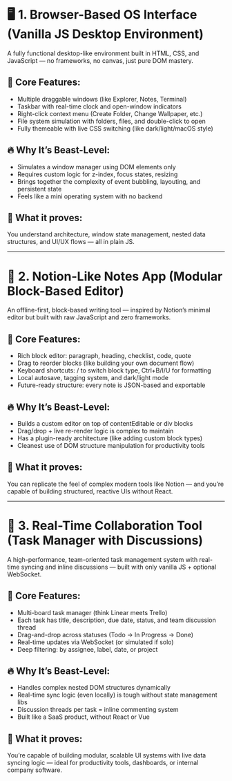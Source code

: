 
# 🖥 1. Browser-Based OS Interface (Vanilla JS Desktop Environment)

A fully functional desktop-like environment built in HTML, CSS, and JavaScript — no frameworks, no canvas, just pure DOM mastery.

## 🧠 Core Features:
- Multiple draggable windows (like Explorer, Notes, Terminal)
- Taskbar with real-time clock and open-window indicators
- Right-click context menu (Create Folder, Change Wallpaper, etc.)
- File system simulation with folders, files, and double-click to open
- Fully themeable with live CSS switching (like dark/light/macOS style)

## 🔥 Why It’s Beast-Level:
- Simulates a window manager using DOM elements only
- Requires custom logic for z-index, focus states, resizing
- Brings together the complexity of event bubbling, layouting, and persistent state
- Feels like a mini operating system with no backend

## 🎯 What it proves:
You understand architecture, window state management, nested data structures, and UI/UX flows — all in plain JS.

---

# 📝 2. Notion-Like Notes App (Modular Block-Based Editor)

An offline-first, block-based writing tool — inspired by Notion’s minimal editor but built with raw JavaScript and zero frameworks.

## 🧠 Core Features:
- Rich block editor: paragraph, heading, checklist, code, quote
- Drag to reorder blocks (like building your own document flow)
- Keyboard shortcuts: / to switch block type, Ctrl+B/I/U for formatting
- Local autosave, tagging system, and dark/light mode
- Future-ready structure: every note is JSON-based and exportable

## 🔥 Why It’s Beast-Level:
- Builds a custom editor on top of contentEditable or div blocks
- Drag/drop + live re-render logic is complex to maintain
- Has a plugin-ready architecture (like adding custom block types)
- Cleanest use of DOM structure manipulation for productivity tools

## 🎯 What it proves:
You can replicate the feel of complex modern tools like Notion — and you’re capable of building structured, reactive UIs without React.

---

# 👥 3. Real-Time Collaboration Tool (Task Manager with Discussions)

A high-performance, team-oriented task management system with real-time syncing and inline discussions — built with only vanilla JS + optional WebSocket.

## 🧠 Core Features:
- Multi-board task manager (think Linear meets Trello)
- Each task has title, description, due date, status, and team discussion thread
- Drag-and-drop across statuses (Todo → In Progress → Done)
- Real-time updates via WebSocket (or simulated if solo)
- Deep filtering: by assignee, label, date, or project

## 🔥 Why It’s Beast-Level:
- Handles complex nested DOM structures dynamically
- Real-time sync logic (even locally) is tough without state management libs
- Discussion threads per task = inline commenting system
- Built like a SaaS product, without React or Vue

## 🎯 What it proves:
You’re capable of building modular, scalable UI systems with live data syncing logic — ideal for productivity tools, dashboards, or internal company software.
